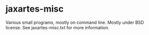 # jaxartes-misc
Various small programs, mostly on command line.
Mostly under BSD license.  See jaxartes-misc.txt for more information.
